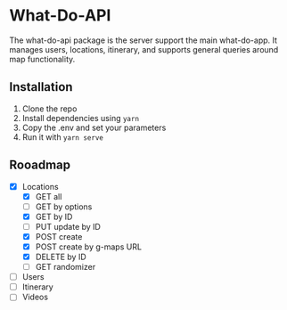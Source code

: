 # What-Do-API

The what-do-api package is the server support the main what-do-app. It manages users, locations, itinerary, and supports general queries around map functionality.

## Installation

1. Clone the repo
2. Install dependencies using `yarn`
3. Copy the .env and set your parameters
4. Run it with `yarn serve`

## Rooadmap

- [x] Locations
  - [x] GET all
  - [ ] GET by options
  - [x] GET by ID
  - [ ] PUT update by ID
  - [x] POST create
  - [x] POST create by g-maps URL
  - [x] DELETE by ID
  - [ ] GET randomizer
- [ ] Users
- [ ] Itinerary
- [ ] Videos
